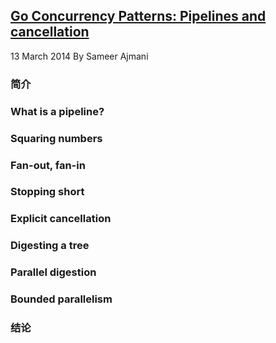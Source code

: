 ## [Go Concurrency Patterns: Pipelines and cancellation](https://blog.golang.org/pipelines)

13 March 2014 By Sameer Ajmani

### 简介

### What is a pipeline?

### Squaring numbers

### Fan-out, fan-in

### Stopping short

### Explicit cancellation

### Digesting a tree

### Parallel digestion

### Bounded parallelism

### 结论